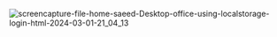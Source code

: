 ![screencapture-file-home-saeed-Desktop-office-using-localstorage-login-html-2024-03-01-21_04_13](https://github.com/saeedbarcha/login-singup-using-localStorage/assets/80773074/c744d871-9a42-4e54-bf31-d30937774211)
